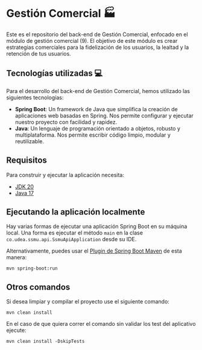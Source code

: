 # Gestión Comercial 🏭
Este es el repositorio del back-end de Gestión Comercial, enfocado en el módulo de gestión comercial (9). El objetivo de este módulo es crear estrategias comerciales para la fidelización de los usuarios, la lealtad y la retención de tus usuarios.

## Tecnologías utilizadas 💻
Para el desarrollo del back-end de Gestión Comercial, hemos utilizado las siguientes tecnologías:

- **Spring Boot**: Un framework de Java que simplifica la creación de aplicaciones web basadas en Spring. Nos permite configurar y ejecutar nuestro proyecto con facilidad y rapidez.
- **Java**: Un lenguaje de programación orientado a objetos, robusto y multiplataforma. Nos permite escribir código limpio, modular y reutilizable.

## Requisitos
Para construir y ejecutar la aplicación necesita:

- [JDK 20](https://jdk.java.net/20/)
- [Java 17](https://www.oracle.com/java/technologies/javase/jdk17-archive-downloads.html)

## Ejecutando la aplicación localmente
Hay varias formas de ejecutar una aplicación Spring Boot en su máquina local. Una forma es ejecutar el método `main` en la clase `co.udea.ssmu.api.SsmuApiApplication` desde su IDE.

Alternativamente, puedes usar el [Plugin de Spring Boot Maven](https://docs.spring.io/spring-boot/docs/current/reference/html/build-tool-plugins-maven-plugin.html) de esta manera:
```shell
mvn spring-boot:run
```

## Otros comandos
Si desea limpiar y compilar el proyecto use el siguiente comando:
```shell
mvn clean install
```

En el caso de que quiera correr el comando sin validar los test del aplicativo ejecute:
```shell
mvn clean install -DskipTests
```

